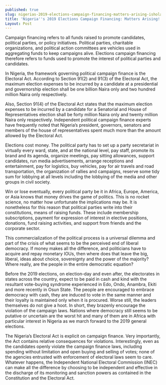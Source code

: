 ```yaml
---
published: true
slug: nigerias-2019-elections-campaign-financing-matters-arising-ishola-adebayo
title: 'Nigeria''s 2019 Elections Campaign Financing: Matters Arising! -Ishola Adebayo'
Layout: Post
---
```


Campaign financing refers to all funds raised to promote candidates, political parties, or policy initiatives. Political parties, charitable organizations, and political action committees are vehicles used in aggregating funds to keep campaigns alive. Elections campaign financing therefore refers to funds used to promote the interest of political parties and candidates.

In Nigeria, the framework governing political campaign finance is the Electoral Act. According to Section 91(2) and 91(3) of the Electoral Act, the maximum election expenses to be incurred by a candidate at a presidential and governorship election shall be one billion Naira only and two hundred million Naira only respectively. 

Also, Section 91(4) of the Electoral Act states that the maximum election expenses to be incurred by a candidate for a Senatorial and House of Representatives election shall be forty million Naira only and twenty million Naira only respectively. Independent political campaign finance experts have frequently noted that Nigeria’s president, governors, senators and members of the house of representatives spent much more than the amount allowed by the Electoral Act.

Elections cost money. The political party has to set up a party secretariat in virtually every ward, state, and at the national level, pay staff, promote its brand and its agenda, organize meetings, pay sitting allowances, support candidates, run media advertisements, arrange receptions and entertainment, pay for logistics, buy vehicles, pay for air travels and road transportation, the organization of rallies and campaigns, reserve some tidy sum for lobbying at all levels including the lobbying of the media and other groups in civil society. 

Win or lose eventually, every political party be it in Africa, Europe, America, or Asia knows that money drives the game of politics. This is no rocket science, no matter how unfortunate the implications may be. It is nonetheless for this reason that political parties write into their constitutions, means of raising funds. These include membership subscriptions, payment for expression of interest in elective positions, donations, fund raising activities, and support from friends and the corporate sector.

This commercialization of the political process is a universal dilemma and part of the crisis of what seems to be the perceived end of liberal democracy. If money makes all the difference, and politicians have to acquire and repay monetary IOUs, then where does that leave the big, liberal, ideas about choice, sovereignty and the power of the majority? Where really, are the people in the entire democratic equation? 

Before the 2019 elections, on election-day and even after, the electorates in states across the country, expect to be paid in cash and kind with the resultant vote-buying syndrome experienced in Edo, Ondo, Anambra, Ekiti and more recently in Osun State. The people are encouraged to embrace democracy with cash, they are induced to vote in the same manner and their loyalty is maintained only when it is procured. Worse still, the leaders themselves do not give a hoot. In short, they brazenly encourage the violation of the campaign laws. Nations where democracy still seems to be putative or uncertain are the worst hit and many of them are in Africa with particular interest in Nigeria as we march forward to the 2019 general elections. 

The Nigeria’s Electoral Act is explicit on campaign finance. Very importantly, the Act contains relative consequences for violations. Interestingly, even as the candidates openly violate the campaign finance laws, including spending without limitation and open buying and selling of votes; none of the agencies entrusted with enforcement of electoral laws seem to care. Whatever happens, the Independent National Electoral Commission (INEC) can make all the difference by choosing to be independent and effective in the discharge of its monitoring and sanction powers as contained in the Constitution and the Electoral Act.


